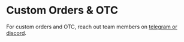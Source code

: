 # Custom Orders & OTC

For custom orders and OTC, reach out team members on [telegram or discord](../links/links.md).
